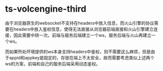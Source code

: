 # ts-volcengine-third

由于浏览器原生的websocket不支持在headers中放入信息，而火山引擎的协议需要在headers中放入鉴权信息，使得无法直接从浏览器前端直接和火山引擎建立连接，因此需要中转一次。前端与服务后端建立一个ws，服务后端与火山再建立一个ws。

而如果所处环境提供的ws本身支持headers中鉴权，则不需要这么麻烦，但是由于appid和appkey是固定的，存放在端上不太安全，故而需要考虑类似上述两个ws的方案，前端和自己的服务后端采用动态鉴权。
